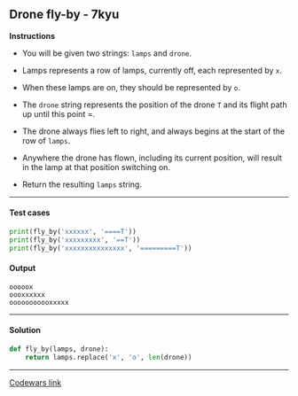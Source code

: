 ## Drone fly-by - 7kyu

**Instructions**

- You will be given two strings: `lamps` and `drone`. 

- Lamps represents a row of lamps, currently off, each represented by `x`. 

- When these lamps are on, they should be represented by `o`.

- The `drone` string represents the position of the drone `T` and its flight path up until this point =. 

- The drone always flies left to right, and always begins at the start of the row of `lamps`. 

- Anywhere the drone has flown, including its current position, will result in the lamp at that position switching on.

- Return the resulting `lamps` string.

---

#### Test cases

```python
print(fly_by('xxxxxx', '====T'))
print(fly_by('xxxxxxxxx', '==T'))
print(fly_by('xxxxxxxxxxxxxxx', '=========T'))
```

#### Output 

```
ooooox
oooxxxxxx
ooooooooooxxxxx
```

---

#### Solution

```python
def fly_by(lamps, drone):
    return lamps.replace('x', 'o', len(drone))
```

---

[Codewars link](https://www.codewars.com/kata/58356a94f8358058f30004b5/train/python)

